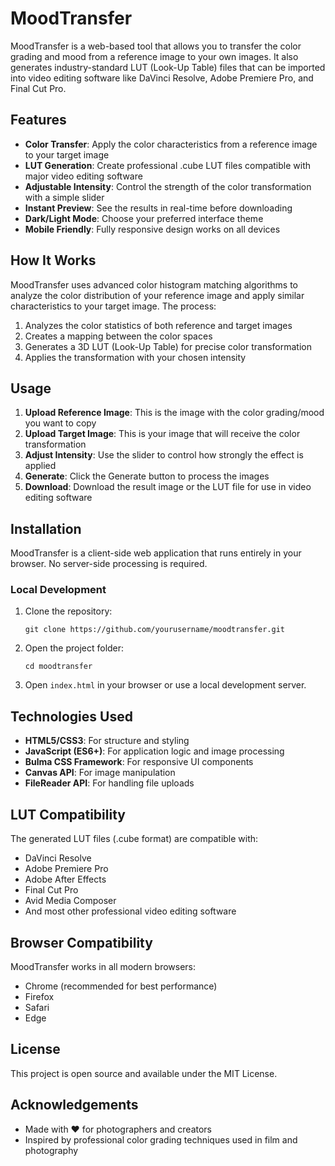 # MoodTransfer

MoodTransfer is a web-based tool that allows you to transfer the color grading and mood from a reference image to your own images. It also generates industry-standard LUT (Look-Up Table) files that can be imported into video editing software like DaVinci Resolve, Adobe Premiere Pro, and Final Cut Pro.

## Features

- **Color Transfer**: Apply the color characteristics from a reference image to your target image
- **LUT Generation**: Create professional .cube LUT files compatible with major video editing software
- **Adjustable Intensity**: Control the strength of the color transformation with a simple slider
- **Instant Preview**: See the results in real-time before downloading
- **Dark/Light Mode**: Choose your preferred interface theme
- **Mobile Friendly**: Fully responsive design works on all devices

## How It Works

MoodTransfer uses advanced color histogram matching algorithms to analyze the color distribution of your reference image and apply similar characteristics to your target image. The process:

1. Analyzes the color statistics of both reference and target images
2. Creates a mapping between the color spaces
3. Generates a 3D LUT (Look-Up Table) for precise color transformation
4. Applies the transformation with your chosen intensity

## Usage

1. **Upload Reference Image**: This is the image with the color grading/mood you want to copy
2. **Upload Target Image**: This is your image that will receive the color transformation
3. **Adjust Intensity**: Use the slider to control how strongly the effect is applied
4. **Generate**: Click the Generate button to process the images
5. **Download**: Download the result image or the LUT file for use in video editing software

## Installation

MoodTransfer is a client-side web application that runs entirely in your browser. No server-side processing is required.

### Local Development

1. Clone the repository:
   ```
   git clone https://github.com/yourusername/moodtransfer.git
   ```

2. Open the project folder:
   ```
   cd moodtransfer
   ```

3. Open `index.html` in your browser or use a local development server.

## Technologies Used

- **HTML5/CSS3**: For structure and styling
- **JavaScript (ES6+)**: For application logic and image processing
- **Bulma CSS Framework**: For responsive UI components
- **Canvas API**: For image manipulation
- **FileReader API**: For handling file uploads

## LUT Compatibility

The generated LUT files (.cube format) are compatible with:

- DaVinci Resolve
- Adobe Premiere Pro
- Adobe After Effects
- Final Cut Pro
- Avid Media Composer
- And most other professional video editing software

## Browser Compatibility

MoodTransfer works in all modern browsers:

- Chrome (recommended for best performance)
- Firefox
- Safari
- Edge

## License

This project is open source and available under the MIT License.

## Acknowledgements

- Made with ♥ for photographers and creators
- Inspired by professional color grading techniques used in film and photography 